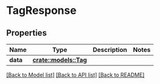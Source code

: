 # TagResponse

## Properties

Name | Type | Description | Notes
------------ | ------------- | ------------- | -------------
**data** | [**crate::models::Tag**](Tag.md) |  | 

[[Back to Model list]](../README.md#documentation-for-models) [[Back to API list]](../README.md#documentation-for-api-endpoints) [[Back to README]](../README.md)


